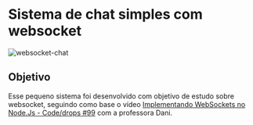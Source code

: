 # Sistema de chat simples com websocket

<img src="https://lor-artifacts.s3.amazonaws.com/readme/websocket-chat.gif" alt="websocket-chat"/>

## Objetivo
Esse pequeno sistema foi desenvolvido com objetivo de estudo sobre websocket, seguindo como base o vídeo 
<a href="https://www.youtube.com/watch?v=xEpE7DSOvVw">Implementando WebSockets no Node.Js - Code/drops #99</a> com a professora
Dani.
